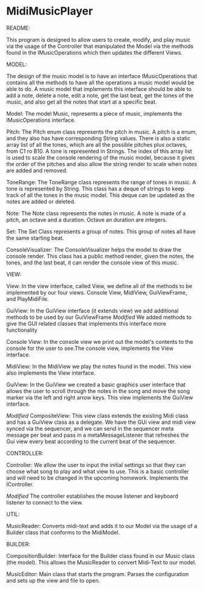 # MidiMusicPlayer

README:

This program is designed to allow users to create, modify, and play music via the usage of the
Controller that manipulated the Model via the methods found in the IMusicOperations which then
updates the different Views.

MODEL:

The design of the music model is to have an interface IMusicOperations that contains
all the methods to have all the operations a music model would be able to do.
A music model that implements this interface should be able to add a note, delete a note, edit a
note, get the last beat, get the tones of the music, and also get all the notes that start
at a specific beat.

Model: The model Music, represents a piece of music, implements the IMusicOperations interface.

Pitch: The Pitch enum class represents the pitch in music. A pitch is a enum, and they also has have
corresponding String values. There is also a static array list of all the tones, which are all
the possible pitches plus octaves, from C1 ro B10. A tone is represented in Strings. The index of
this array list is used to scale the console rendering of the music model, because it gives the
order of the pitches and also allow the string render to scale when notes are added and removed.

ToneRange: The ToneRange class represents the range of tones in music. A tone is represented by
String. This class has a deque of strings to keep track of all the tones in the music model.
This deque can be updated as the notes are added or deleted.

Note: The Note class represents the notes in music. A note is made of a pitch, an octave and a
duration. Octave an duration are integers.

Set: The Set Class represents a group of notes. This group of notes all have the same starting beat.

ConsoleVisualizer: The ConsoleVisualizer helps the model to draw the console render.
This class has a public method render, given the notes, the tones, and the last beat, it can render
the console view of this music.



VIEW:

View: In the view interface, called View, we define all of the methods to be implemented by our four
views. Console View, MidiView, GuiViewFrame, and PlayMidiFile.

GuiView: In the GuiView interface (it extends view) we add additional methods to be used by our
GuiViewFrame
*Modified* We added methods to give the GUI related classes that implements this interface
more functionality

Console View: In the console view we print out the model's contents to the console for the user to
see.The console view, implements the View interface.

MidiView: In the MidiView we play the notes found in the model. This view also implements the View
interface.

GuiView: In the GuiView we created a basic graphics user interface that allows the user to scroll
through the notes in the song and move the song marker via the left and right arrow keys. This view
implements the GuiView interface.

*Modified*
CompositeView: This view class extends the existing Midi class and has a GuiView class as a
delegate. We have the GUi view and midi view synced via the sequencer, and we can send in the
sequencer meta message per beat and pass in a metaMessageListener that refreshes the Gui view
every beat according to the current beat of the sequencer.


CONTROLLER:

Controller: We allow the user to input the initial settings so that they can choose what song to
play and what view to use. This is a basic controller and will need to be changed in the upcoming
homework. Implements the IController.

*Modified*
The controller establishes the mouse listener and keyboard listener to connect to the view.

UTIL:

MusicReader: Converts midi-text and adds it to our Model via the usage of a Builder class
that conforms to the MidiModel.

BUILDER:

CompositionBuilder: Interface for the Builder class found in our Music class (the model).
This allows the MusicReader to convert Midi-Text to our model.

MusicEditor: Main class that starts the program. Parses the configuration and sets up the view
and file to open.
